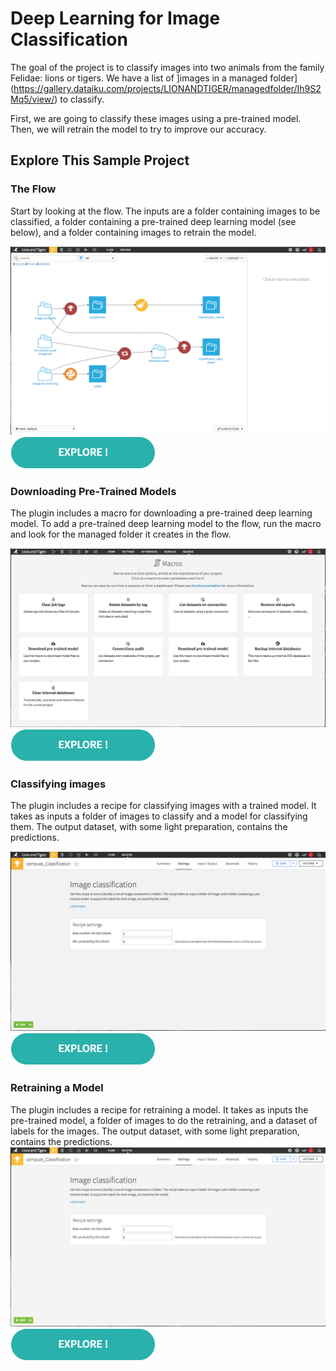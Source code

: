 # Deep Learning for Image Classification

The goal of the project is to classify images into two animals from the family Felidae: lions or tigers.
We have a list of ]images in a managed folder](https://gallery.dataiku.com/projects/LIONANDTIGER/managedfolder/Ih9S2Mq5/view/) to classify.

First, we are going to classify these images using a pre-trained model. Then, we will retrain the model to try to improve our accuracy.

## Explore This Sample Project

### The Flow
Start by looking at the flow. The inputs are a folder containing images to be classified, a folder containing a pre-trained deep learning model (see below), and a folder containing images to retrain the model.

![flow](./images/flow.png)
[![Explore](./images/explore.png)](https://gallery.dataiku.com/projects/LIONANDTIGER/flow/)

### Downloading Pre-Trained Models
The plugin includes a macro for downloading a pre-trained deep learning model. To add a pre-trained deep learning model to the flow, run the macro and look for the managed folder it creates in the flow.

![pre-trained-model](./images/pre-trained-model.png)
[![Explore](./images/explore.png)](https://gallery.dataiku.com/projects/LIONANDTIGER/managedfolder/Jv4WSAUt/view/)

### Classifying images
The plugin includes a recipe for classifying images with a trained model. It takes as inputs a folder of images to classify and a model for classifying them. The output dataset, with some light preparation, contains the predictions.

![classifying-images](./images/classifying-images.png)
[![Explore](./images/explore.png)](https://gallery.dataiku.com/projects/LIONANDTIGER/flow/)

### Retraining a Model
The plugin includes a recipe for retraining a model. It takes as inputs the pre-trained model, a folder of images to do the retraining, and a dataset of labels for the images. The output dataset, with some light preparation, contains the predictions.
![retraining-model](./images/retraining-model.png)
[![Explore](./images/explore.png)](https://gallery.dataiku.com/projects/LIONANDTIGER/datasets/Classification_after_retrain_results/explore/)
